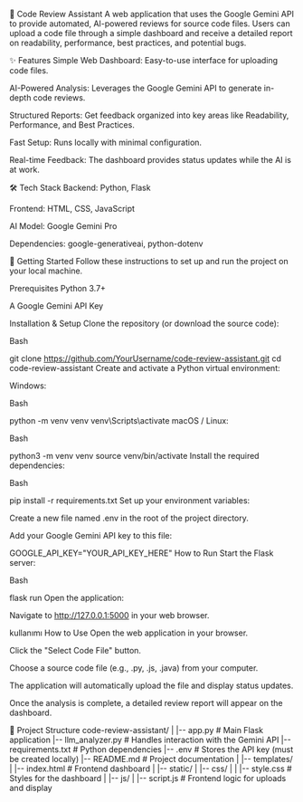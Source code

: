🤖 Code Review Assistant
A web application that uses the Google Gemini API to provide automated, AI-powered reviews for source code files. Users can upload a code file through a simple dashboard and receive a detailed report on readability, performance, best practices, and potential bugs.

✨ Features
Simple Web Dashboard: Easy-to-use interface for uploading code files.

AI-Powered Analysis: Leverages the Google Gemini API to generate in-depth code reviews.

Structured Reports: Get feedback organized into key areas like Readability, Performance, and Best Practices.

Fast Setup: Runs locally with minimal configuration.

Real-time Feedback: The dashboard provides status updates while the AI is at work.

🛠️ Tech Stack
Backend: Python, Flask

Frontend: HTML, CSS, JavaScript

AI Model: Google Gemini Pro

Dependencies: google-generativeai, python-dotenv

🚀 Getting Started
Follow these instructions to set up and run the project on your local machine.

Prerequisites
Python 3.7+

A Google Gemini API Key

Installation & Setup
Clone the repository (or download the source code):

Bash

git clone https://github.com/YourUsername/code-review-assistant.git
cd code-review-assistant
Create and activate a Python virtual environment:

Windows:

Bash

python -m venv venv
venv\Scripts\activate
macOS / Linux:

Bash

python3 -m venv venv
source venv/bin/activate
Install the required dependencies:

Bash

pip install -r requirements.txt
Set up your environment variables:

Create a new file named .env in the root of the project directory.

Add your Google Gemini API key to this file:

GOOGLE_API_KEY="YOUR_API_KEY_HERE"
How to Run
Start the Flask server:

Bash

flask run
Open the application:

Navigate to http://127.0.0.1:5000 in your web browser.

kullanımı How to Use
Open the web application in your browser.

Click the "Select Code File" button.

Choose a source code file (e.g., .py, .js, .java) from your computer.

The application will automatically upload the file and display status updates.

Once the analysis is complete, a detailed review report will appear on the dashboard.

📁 Project Structure
code-review-assistant/
|
|-- app.py             # Main Flask application
|-- llm_analyzer.py    # Handles interaction with the Gemini API
|-- requirements.txt   # Python dependencies
|-- .env               # Stores the API key (must be created locally)
|-- README.md          # Project documentation
|
|-- templates/
|   |-- index.html     # Frontend dashboard
|
|-- static/
|   |-- css/
|   |   |-- style.css  # Styles for the dashboard
|   |-- js/
|       |-- script.js  # Frontend logic for uploads and display